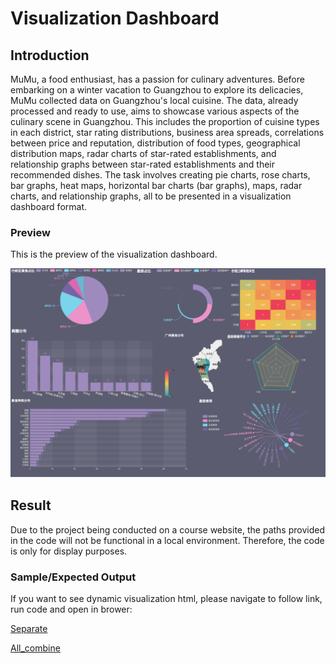 # Visualization Dashboard

## Introduction

MuMu, a food enthusiast, has a passion for culinary adventures. Before embarking on a winter vacation to Guangzhou to explore its delicacies, MuMu collected data on Guangzhou's local cuisine. The data, already processed and ready to use, aims to showcase various aspects of the culinary scene in Guangzhou. This includes the proportion of cuisine types in each district, star rating distributions, business area spreads, correlations between price and reputation, distribution of food types, geographical distribution maps, radar charts of star-rated establishments, and relationship graphs between star-rated establishments and their recommended dishes. The task involves creating pie charts, rose charts, bar graphs, heat maps, horizontal bar charts (bar graphs), maps, radar charts, and relationship graphs, all to be presented in a visualization dashboard format.

### Preview

This is the preview of the visualization dashboard.

<img src="./Element/Preview.png" width="1000" alt="Preview Image Placeholder"/>

## Result

Due to the project being conducted on a course website, the paths provided in the code will not be functional in a local environment. Therefore, the code is only for display purposes.

### Sample/Expected Output

If you want to see dynamic visualization html, please navigate to follow link, run code and open in brower:

[Separate](XiyuanWu/Nocturne_Projects/Data_Visualization/Element/Separate.html)

[All_combine](XiyuanWu/Nocturne_Projects/Data_Visualization/Element/All_combine.html)
